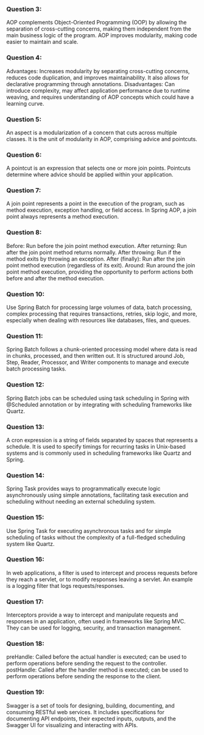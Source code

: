 ### Question 3:
AOP complements Object-Oriented Programming (OOP) by allowing the separation of cross-cutting concerns, making them independent from the main business logic of the program. AOP improves modularity, making code easier to maintain and scale.

### Question 4:
Advantages: Increases modularity by separating cross-cutting concerns, reduces code duplication, and improves maintainability. It also allows for declarative programming through annotations.
Disadvantages: Can introduce complexity, may affect application performance due to runtime weaving, and requires understanding of AOP concepts which could have a learning curve.

### Question 5:
An aspect is a modularization of a concern that cuts across multiple classes. It is the unit of modularity in AOP, comprising advice and pointcuts.

### Question 6:
A pointcut is an expression that selects one or more join points. Pointcuts determine where advice should be applied within your application.

### Question 7:
A join point represents a point in the execution of the program, such as method execution, exception handling, or field access. In Spring AOP, a join point always represents a method execution.

### Question 8:
Before: Run before the join point method execution.
After returning: Run after the join point method returns normally.
After throwing: Run if the method exits by throwing an exception.
After (finally): Run after the join point method execution (regardless of its exit).
Around: Run around the join point method execution, providing the opportunity to perform actions both before and after the method execution.

### Question 10:
Use Spring Batch for processing large volumes of data, batch processing, complex processing that requires transactions, retries, skip logic, and more, especially when dealing with resources like databases, files, and queues.

### Question 11:
Spring Batch follows a chunk-oriented processing model where data is read in chunks, processed, and then written out. It is structured around Job, Step, Reader, Processor, and Writer components to manage and execute batch processing tasks.

### Question 12:
Spring Batch jobs can be scheduled using task scheduling in Spring with @Scheduled annotation or by integrating with scheduling frameworks like Quartz.

### Question 13:
A cron expression is a string of fields separated by spaces that represents a schedule. It is used to specify timings for recurring tasks in Unix-based systems and is commonly used in scheduling frameworks like Quartz and Spring.

### Question 14:
Spring Task provides ways to programmatically execute logic asynchronously using simple annotations, facilitating task execution and scheduling without needing an external scheduling system.

### Question 15:
Use Spring Task for executing asynchronous tasks and for simple scheduling of tasks without the complexity of a full-fledged scheduling system like Quartz.

### Question 16:
In web applications, a filter is used to intercept and process requests before they reach a servlet, or to modify responses leaving a servlet. An example is a logging filter that logs requests/responses.

### Question 17:
Interceptors provide a way to intercept and manipulate requests and responses in an application, often used in frameworks like Spring MVC. They can be used for logging, security, and transaction management.

### Question 18:
preHandle: Called before the actual handler is executed; can be used to perform operations before sending the request to the controller.
postHandle: Called after the handler method is executed; can be used to perform operations before sending the response to the client.

### Question 19:
Swagger is a set of tools for designing, building, documenting, and consuming RESTful web services. It includes specifications for documenting API endpoints, their expected inputs, outputs, and the Swagger UI for visualizing and interacting with APIs.